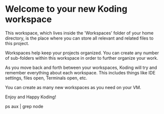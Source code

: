 # Welcome to your new Koding workspace

This workspace, which lives inside the 'Workspaces' folder of your
home directory, is the place where you can store all relevant and
related files to this project.

Workspaces help keep your projects organized. You can create any
number of sub-folders within this workspace in order to further
organize your work.

As you move back and forth between your workspaces, Koding will try
and remember everything about each workspace. This includes things
like IDE settings, files open, Terminals open, etc.

You can create as many new workspaces as you need on your VM.

Enjoy and Happy Koding!



ps aux | grep node